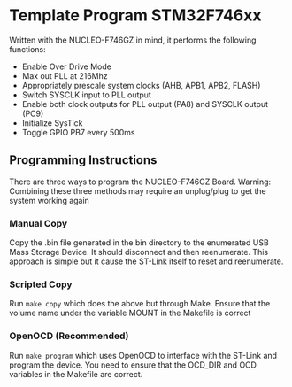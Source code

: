 # Template Program STM32F746xx
Written with the NUCLEO-F746GZ in mind, it performs the following functions:
* Enable Over Drive Mode
* Max out PLL at 216Mhz
* Appropriately prescale system clocks (AHB, APB1, APB2, FLASH)
* Switch SYSCLK input to PLL output
* Enable both clock outputs for PLL output (PA8) and SYSCLK output (PC9)
* Initialize SysTick
* Toggle GPIO PB7 every 500ms

## Programming Instructions
There are three ways to program the NUCLEO-F746GZ Board. Warning: Combining these three methods may require an unplug/plug to get the system working again
### Manual Copy
Copy the .bin file generated in the bin directory to the enumerated USB Mass Storage Device. It should disconnect and then reenumerate. This approach is simple but it cause the ST-Link itself to reset and reenumerate.
### Scripted Copy
Run `make copy` which does the above but through Make. Ensure that the volume name under the variable MOUNT in the Makefile is correct
### OpenOCD (Recommended)
Run `make program` which uses OpenOCD to interface with the ST-Link and program the device. You need to ensure that the OCD_DIR and OCD variables in the Makefile are correct.
